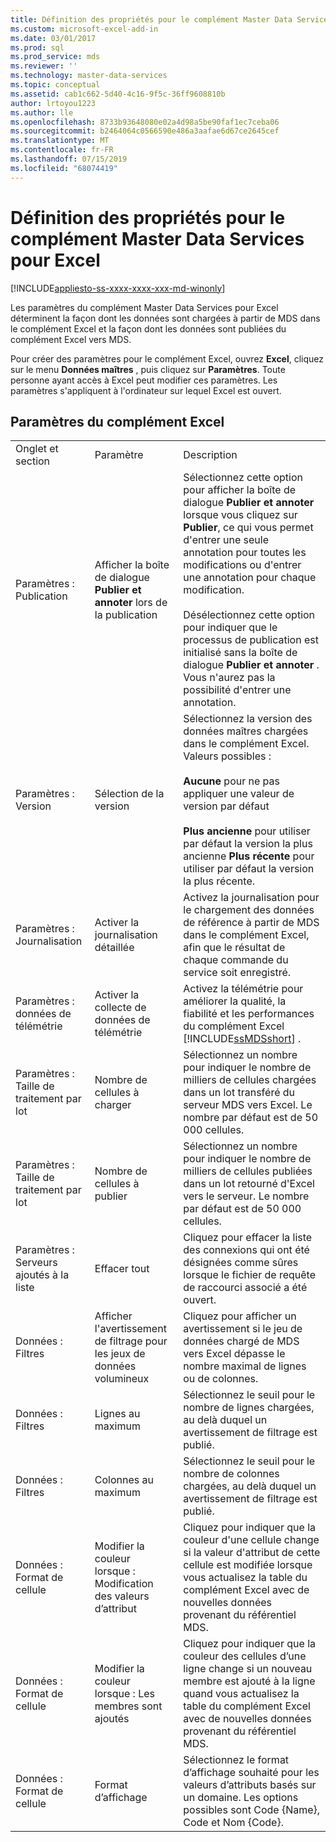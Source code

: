 ```yaml
---
title: Définition des propriétés pour le complément Master Data Services pour Excel | Microsoft Docs
ms.custom: microsoft-excel-add-in
ms.date: 03/01/2017
ms.prod: sql
ms.prod_service: mds
ms.reviewer: ''
ms.technology: master-data-services
ms.topic: conceptual
ms.assetid: cab1c662-5d40-4c16-9f5c-36ff9608810b
author: lrtoyou1223
ms.author: lle
ms.openlocfilehash: 8733b93648080e02a4d98a5be90faf1ec7ceba06
ms.sourcegitcommit: b2464064c0566590e486a3aafae6d67ce2645cef
ms.translationtype: MT
ms.contentlocale: fr-FR
ms.lasthandoff: 07/15/2019
ms.locfileid: "68074419"
---
```

# <a name="setting-properties-for-master-data-services-add-in-for-excel"></a>Définition des propriétés pour le complément Master Data Services pour Excel

[!INCLUDE[appliesto-ss-xxxx-xxxx-xxx-md-winonly](../../includes/appliesto-ss-xxxx-xxxx-xxx-md-winonly.md)]

  Les paramètres du complément Master Data Services pour Excel déterminent la façon dont les données sont chargées à partir de MDS dans le complément Excel et la façon dont les données sont publiées du complément Excel vers MDS.  
  
 Pour créer des paramètres pour le complément Excel, ouvrez **Excel**, cliquez sur le menu **Données maîtres** , puis cliquez sur **Paramètres**. Toute personne ayant accès à Excel peut modifier ces paramètres. Les paramètres s'appliquent à l'ordinateur sur lequel Excel est ouvert.  
  
## <a name="excel-add-in-settings"></a>Paramètres du complément Excel  
  
||||  
|-|-|-|  
|Onglet et section|Paramètre|Description|  
|Paramètres : Publication|Afficher la boîte de dialogue **Publier et annoter** lors de la publication|Sélectionnez cette option pour afficher la boîte de dialogue **Publier et annoter** lorsque vous cliquez sur **Publier**, ce qui vous permet d'entrer une seule annotation pour toutes les modifications ou d'entrer une annotation pour chaque modification.<br /><br /> Désélectionnez cette option pour indiquer que le processus de publication est initialisé sans la boîte de dialogue **Publier et annoter** . Vous n'aurez pas la possibilité d'entrer une annotation.|  
|Paramètres : Version|Sélection de la version|Sélectionnez la version des données maîtres chargées dans le complément Excel. Valeurs possibles :<br /><br /> **Aucune** pour ne pas appliquer une valeur de version par défaut<br /><br /> **Plus ancienne** pour utiliser par défaut la version la plus ancienne **Plus récente** pour utiliser par défaut la version la plus récente.|  
|Paramètres : Journalisation|Activer la journalisation détaillée|Activez la journalisation pour le chargement des données de référence à partir de MDS dans le complément Excel, afin que le résultat de chaque commande du service soit enregistré.|  
|Paramètres : données de télémétrie|Activer la collecte de données de télémétrie|Activez la télémétrie pour améliorer la qualité, la fiabilité et les performances du complément Excel [!INCLUDE[ssMDSshort](../../includes/ssmdsshort-md.md)] .|  
|Paramètres : Taille de traitement par lot|Nombre de cellules à charger|Sélectionnez un nombre pour indiquer le nombre de milliers de cellules chargées dans un lot transféré du serveur MDS vers Excel. Le nombre par défaut est de 50 000 cellules.|  
|Paramètres : Taille de traitement par lot|Nombre de cellules à publier|Sélectionnez un nombre pour indiquer le nombre de milliers de cellules publiées dans un lot retourné d'Excel vers le serveur. Le nombre par défaut est de 50 000 cellules.|  
|Paramètres : Serveurs ajoutés à la liste|Effacer tout|Cliquez pour effacer la liste des connexions qui ont été désignées comme sûres lorsque le fichier de requête de raccourci associé a été ouvert.|  
|Données : Filtres|Afficher l'avertissement de filtrage pour les jeux de données volumineux|Cliquez pour afficher un avertissement si le jeu de données chargé de MDS vers Excel dépasse le nombre maximal de lignes ou de colonnes.|  
|Données : Filtres|Lignes au maximum|Sélectionnez le seuil pour le nombre de lignes chargées, au delà duquel un avertissement de filtrage est publié.|  
|Données : Filtres|Colonnes au maximum|Sélectionnez le seuil pour le nombre de colonnes chargées, au delà duquel un avertissement de filtrage est publié.|  
|Données : Format de cellule|Modifier la couleur lorsque : Modification des valeurs d’attribut|Cliquez pour indiquer que la couleur d'une cellule change si la valeur d'attribut de cette cellule est modifiée lorsque vous actualisez la table du complément Excel avec de nouvelles données provenant du référentiel MDS.|  
|Données : Format de cellule|Modifier la couleur lorsque : Les membres sont ajoutés|Cliquez pour indiquer que la couleur des cellules d’une ligne change si un nouveau membre est ajouté à la ligne quand vous actualisez la table du complément Excel avec de nouvelles données provenant du référentiel MDS.|  
|Données : Format de cellule|Format d’affichage|Sélectionnez le format d’affichage souhaité pour les valeurs d’attributs basés sur un domaine. Les options possibles sont Code {Name}, Code et Nom {Code}.|  
  
  
